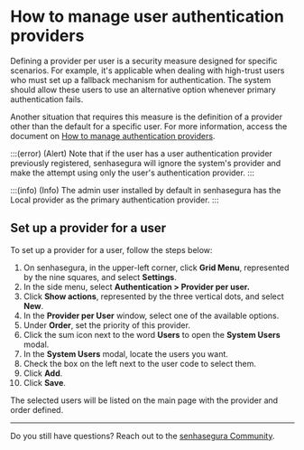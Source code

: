 # How to manage user authentication providers

Defining a provider per user is a security measure designed for specific scenarios. For example, it's applicable when dealing with high-trust users who must set up a fallback mechanism for authentication. The system should allow these users to use an alternative option whenever primary authentication fails.

Another situation that requires this measure is the definition of a provider other than the default for a specific user. For more information, access the document on [How to manage authentication providers](/v3-32/docs/how-to-manage-authentication-providers).

:::(error) (Alert)
Note that if the user has a user authentication provider previously registered, senhasegura will ignore the system's provider and make the attempt using only the user's authentication provider.
:::

:::(info) (Info)
The admin user installed by default in senhasegura has the Local provider as the primary authentication provider.
:::

## Set up a provider for a user

To set up a provider for a user, follow the steps below:

1. On senhasegura, in the upper-left corner, click **Grid Menu**, represented by the nine squares, and select **Settings**.
2. In the side menu, select **Authentication > Provider per user.**
3. Click **Show actions**, represented by the three vertical dots, and select **New**.
4. In the **Provider per User** window, select one of the available options.
5. Under **Order**, set the priority of this provider.
6. Click the sum icon next to the word **Users** to open the **System Users** modal.
7. In the **System Users** modal, locate the users you want.
8. Check the box on the left next to the user code to select them.
9. Click **Add**.
10. Click **Save**.

The selected users will be listed on the main page with the provider and order defined.

***

Do you still have questions? Reach out to the [senhasegura Community](https://community.senhasegura.io/).